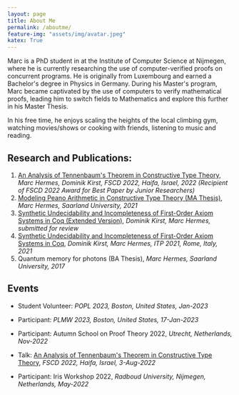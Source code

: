```yaml
---
layout: page
title: About Me
permalink: /aboutme/
feature-img: "assets/img/avatar.jpeg"
katex: True
---
```


Marc is a PhD student in at the Institute of Computer Science at Nijmegen, where he is currently researching the use of computer-verified proofs on concurrent programs.
He is originally from Luxembourg and earned a Bachelor's degree in Physics in Germany. During his Master's program, Marc became captivated by the use of computers to verify mathematical proofs, leading him to switch fields to Mathematics and explore this further in his Master Thesis.

In his free time, he enjoys scaling the heights of the local climbing gym, watching movies/shows or cooking with friends, listening to music and reading.


## Research and Publications:

1. [An Analysis of Tennenbaum's Theorem in Constructive Type Theory](https://drops.dagstuhl.de/opus/volltexte/2022/16290/pdf/LIPIcs-FSCD-2022-9.pdf), *Marc Hermes, Dominik Kirst, FSCD 2022, Haifa, Israel, 2022 (Recipient of FSCD 2022 Award for Best Paper by Junior Researchers)*
2. [Modeling Peano Arithmetic in Constructive Type Theory (MA Thesis)](https://raw.githubusercontent.com/HermesMarc/Documents/main/thesis.pdf), *Marc Hermes, Saarland University, 2021*
3. [Synthetic Undecidability and Incompleteness of First-Order Axiom Systems in Coq (Extended Version)](https://www.ps.uni-saarland.de/extras/axiomatisations-ext/journal.pdf), *Dominik Kirst, Marc Hermes, submitted for review*
4. [Synthetic Undecidability and Incompleteness of First-Order Axiom Systems in Coq](https://drops.dagstuhl.de/opus/volltexte/2021/13918/pdf/LIPIcs-ITP-2021-23.pdf), *Dominik Kirst, Marc Hermes, ITP 2021, Rome, Italy, 2021*
5. Quantum memory for photons (BA Thesis), *Marc Hermes, Saarland University, 2017*


## Events
<!-- Once I have more of these events, change the bullets to a numbering. Makes it look more impressive -->

<!-- Exact Dates: May-22 to May-24 -->
<!-- - Participant: Iris Workshop 2023, *Universität des Saarlandes, Saarbrücken, Germany May-2023* -->

<!-- Exact Dates: Jan-17 to Jan-21 -->
- Student Volunteer: *POPL 2023, Boston, United States, Jan-2023*

<!-- Exact Dates: Jan-17 -->
- Participant: *PLMW 2023, Boston, United States, 17-Jan-2023*

<!-- Exact Dates: Nov-7 to Nov-11 -->
- Participant: Autumn School on Proof Theory 2022, *Utrecht, Netherlands, Nov-2022*

- Talk: [An Analysis of Tennenbaum's Theorem in Constructive Type Theory](https://raw.githubusercontent.com/HermesMarc/Documents/main/Tennenbaum-talk.pdf), *FSCD 2022, Haifa, Israel, 3-Aug-2022*

<!-- Exact Dates: May-2 to May-3 -->
- Participant: Iris Workshop 2022, *Radboud University, Nijmegen, Netherlands, May-2022*
